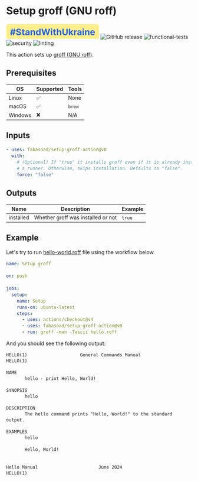 # Setup groff (GNU roff)

[![Stand With Ukraine](https://raw.githubusercontent.com/vshymanskyy/StandWithUkraine/main/badges/StandWithUkraine.svg)](https://stand-with-ukraine.pp.ua)
![GitHub release](https://img.shields.io/github/v/release/fabasoad/setup-groff-action?include_prereleases)
![functional-tests](https://github.com/fabasoad/setup-groff-action/actions/workflows/functional-tests.yml/badge.svg)
![security](https://github.com/fabasoad/setup-groff-action/actions/workflows/security.yml/badge.svg)
![linting](https://github.com/fabasoad/setup-groff-action/actions/workflows/linting.yml/badge.svg)

This action sets up [groff (GNU roff)](https://www.gnu.org/software/groff).

## Prerequisites

<!-- prettier-ignore-start -->
| OS      | Supported          | Tools  |
|---------|--------------------|--------|
| Linux   | :white_check_mark: | None   |
| macOS   | :white_check_mark: | `brew` |
| Windows | :x:                | N/A    |
<!-- prettier-ignore-end -->

## Inputs

```yaml
- uses: fabasoad/setup-groff-action@v0
  with:
    # (Optional) If "true" it installs groff even if it is already installed on
    # a runner. Otherwise, skips installation. Defaults to "false".
    force: "false"
```

## Outputs

<!-- prettier-ignore-start -->
| Name      | Description                        | Example |
|-----------|------------------------------------|---------|
| installed | Whether groff was installed or not | `true`  |
<!-- prettier-ignore-end -->

## Example

Let's try to run [hello-world.roff](./hello-world.roff) file using the workflow
below.

```yaml
name: Setup groff

on: push

jobs:
  setup:
    name: Setup
    runs-on: ubuntu-latest
    steps:
      - uses: actions/checkout@v4
      - uses: fabasoad/setup-groff-action@v0
      - run: groff -man -Tascii hello.roff
```

And you should see the following output:

```text
HELLO(1)                    General Commands Manual                   HELLO(1)

NAME
       hello - print Hello, World!

SYNOPSIS
       hello

DESCRIPTION
       The hello command prints "Hello, World!" to the standard output.

EXAMPLES
       hello

       Hello, World!


Hello Manual                       June 2024                          HELLO(1)
```
